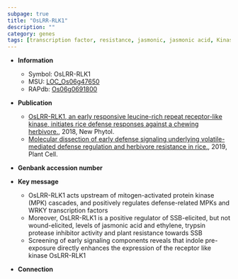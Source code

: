 ```yaml
---
subpage: true
title: "OsLRR-RLK1"
description: ""
category: genes
tags: [transcription factor, resistance, jasmonic, jasmonic acid, Kinase, protein kinase]
---
```


* **Information**  
    + Symbol: OsLRR-RLK1  
    + MSU: [LOC_Os06g47650](http://rice.plantbiology.msu.edu/cgi-bin/ORF_infopage.cgi?orf=LOC_Os06g47650)  
    + RAPdb: [Os06g0691800](http://rapdb.dna.affrc.go.jp/viewer/gbrowse_details/irgsp1?name=Os06g0691800)  

* **Publication**  
    + [OsLRR-RLK1, an early responsive leucine-rich repeat receptor-like kinase, initiates rice defense responses against a chewing herbivore.](http://www.ncbi.nlm.nih.gov/pubmed?term=OsLRR-RLK1,+an+early+responsive+leucine-rich+repeat+receptor-like+kinase,+initiates+rice+defense+responses+against+a+chewing+herbivore.%5BTitle%5D), 2018, New Phytol.
    + [Molecular dissection of early defense signaling underlying volatile-mediated defense regulation and herbivore resistance in rice.](http://www.ncbi.nlm.nih.gov/pubmed?term=Molecular+dissection+of+early+defense+signaling+underlying+volatile-mediated+defense+regulation+and+herbivore+resistance+in+rice.%5BTitle%5D), 2019, Plant Cell.

* **Genbank accession number**  

* **Key message**  
    + OsLRR-RLK1 acts upstream of mitogen-activated protein kinase (MPK) cascades, and positively regulates defense-related MPKs and WRKY transcription factors
    + Moreover, OsLRR-RLK1 is a positive regulator of SSB-elicited, but not wound-elicited, levels of jasmonic acid and ethylene, trypsin protease inhibitor activity and plant resistance towards SSB
    + Screening of early signaling components reveals that indole pre-exposure directly enhances the expression of the receptor like kinase OsLRR-RLK1

* **Connection**  



